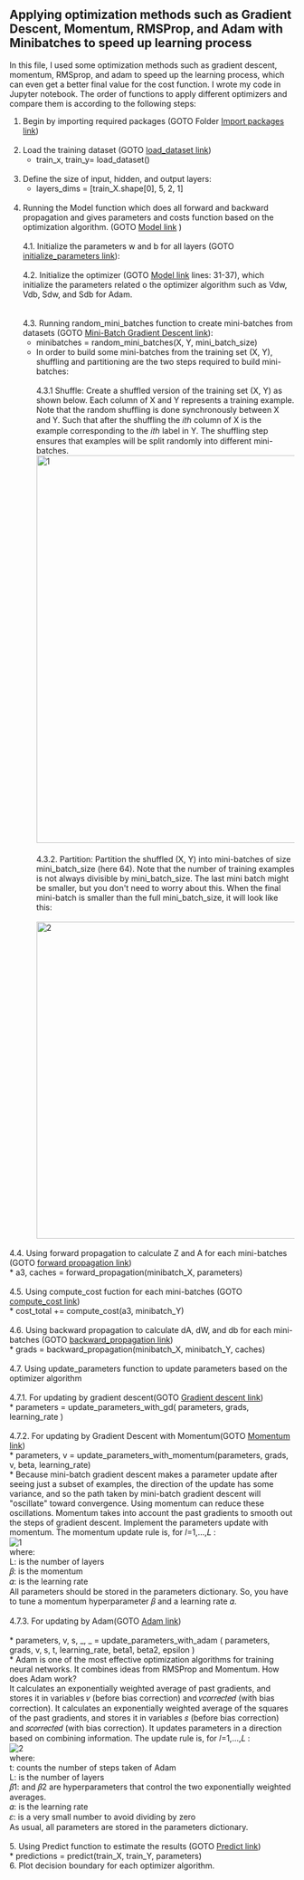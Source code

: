 ## Applying optimization methods such as Gradient Descent, Momentum, RMSProp, and Adam with Minibatches to speed up learning process<br />

In this file, I used some optimization methods such as gradient descent, momentum, RMSprop, and adam to speed up the learning process, which can even get a better final value for the cost function. I wrote my code in Jupyter notebook.
The order of functions to apply different optimizers and compare them is according to the following steps: 
1. Begin by importing required packages (GOTO Folder [Import packages link](https://github.com/Afsaneh-Karami/Neural-Networks-and-Deep-Learning/blob/main/advanced%20optimization%20methods/Import%20packages))<br /><br />
2. Load the training dataset (GOTO [load_dataset link](https://github.com/Afsaneh-Karami/Neural-Networks-and-Deep-Learning/blob/main/advanced%20optimization%20methods/Load%20dataset)) <br />
   * train_x, train_y= load_dataset()<br /><br />
3. Define the size of input, hidden, and output layers:<br />
   * layers_dims = [train_X.shape[0], 5, 2, 1]<br /><br />
4. Running the Model function which does all forward and backward propagation and gives parameters and costs function based on the optimization algorithm. (GOTO [Model link](https://github.com/Afsaneh-Karami/Neural-Networks-and-Deep-Learning/blob/main/advanced%20optimization%20methods/Model) )<br /><br />
  4.1. Initialize the parameters w and b for all layers (GOTO [initialize_parameters link](https://github.com/Afsaneh-Karami/Neural-Networks-and-Deep-Learning/blob/main/advanced%20optimization%20methods/initialize_parameters)):<br /><br />
  4.2. Initialize the optimizer (GOTO [Model link](https://github.com/Afsaneh-Karami/Neural-Networks-and-Deep-Learning/blob/main/advanced%20optimization%20methods/Model) lines: 31-37), which initialize the parameters related o the optimizer algorithm such as Vdw, Vdb, Sdw, and Sdb for Adam.<br /><br /><br />
  4.3. Running random_mini_batches function to create mini-batches from datasets (GOTO [Mini-Batch Gradient Descent link](https://github.com/Afsaneh-Karami/Neural-Networks-and-Deep-Learning/tree/main/advanced%20optimization%20methods/Mini-Batch%20Gradient%20Descent)):<br />
   * minibatches = random_mini_batches(X, Y, mini_batch_size)<br />
   * In order to build some mini-batches from the training set (X, Y), shuffling and partitioning are the two steps required to build mini-batches: <br /><br />
4.3.1 Shuffle: Create a shuffled version of the training set (X, Y) as shown below. Each column of X and Y represents a training example. Note that the random shuffling is done synchronously between X and Y. Such that after the shuffling the  𝑖𝑡ℎ  column of X is the example corresponding to the  𝑖𝑡ℎ  label in Y. The shuffling step ensures that examples will be split randomly into different mini-batches.<br />
<img width="685" alt="1" src="https://user-images.githubusercontent.com/78735911/141608780-94e92026-a0a2-4b52-96d1-68ad01caee42.png"><br /><br />
4.3.2. Partition: Partition the shuffled (X, Y) into mini-batches of size mini_batch_size (here 64). Note that the number of training examples is not always divisible by mini_batch_size. The last mini batch might be smaller, but you don't need to worry about this. When the final mini-batch is smaller than the full mini_batch_size, it will look like this:<br /><br />
<img width="560" alt="2" src="https://user-images.githubusercontent.com/78735911/141608852-3fde3c73-b712-4823-86db-31cf1c9662d6.png"><br />

  4.4. Using forward propagation to calculate Z and A for each mini-batches (GOTO [forward propagation link](https://github.com/Afsaneh-Karami/Neural-Networks-and-Deep-Learning/blob/main/advanced%20optimization%20methods/forward%20propagation))<br />
       * a3, caches = forward_propagation(minibatch_X, parameters)<br /><br />
  4.5.  Using compute_cost fuction for each mini-batches (GOTO [compute_cost link](https://github.com/Afsaneh-Karami/Neural-Networks-and-Deep-Learning/blob/main/advanced%20optimization%20methods/compute_cost ))<br />
        * cost_total += compute_cost(a3, minibatch_Y)<br /><br />
  4.6. Using backward propagation to calculate dA, dW, and db for each mini-batches (GOTO [backward_propagation link](https://github.com/Afsaneh-Karami/Neural-Networks-and-Deep-Learning/blob/main/advanced%20optimization%20methods/backward_propagation))<br /> 
       * grads = backward_propagation(minibatch_X, minibatch_Y, caches)<br /><br />
  4.7. Using update_parameters function to update parameters based on the optimizer algorithm <br /><br />
     4.7.1. For updating by gradient descent(GOTO [Gradient descent link](https://github.com/Afsaneh-Karami/Neural-Networks-and-Deep-Learning/tree/main/advanced%20optimization%20methods/Gradient%20descent))<br />
        * parameters = update_parameters_with_gd( parameters, grads, learning_rate )<br /><br />
     4.7.2. For updating by Gradient Descent with Momentum(GOTO [Momentum link](https://github.com/Afsaneh-Karami/Neural-Networks-and-Deep-Learning/tree/main/advanced%20optimization%20methods/Momentum))<br />
        * parameters, v = update_parameters_with_momentum(parameters, grads, v, beta, learning_rate) <br />
        * Because mini-batch gradient descent makes a parameter update after seeing just a subset of examples, the direction of the update has some variance, and so the path    taken by mini-batch gradient descent will "oscillate" toward convergence. Using momentum can reduce these oscillations. Momentum takes into account the past gradients to smooth out the steps of gradient descent.
Implement the parameters update with momentum. The momentum update rule is, for  𝑙=1,...,𝐿 :<br />
![1](https://user-images.githubusercontent.com/78735911/141611199-0ebc7fda-70b6-41e8-ab9f-a56bb0f44f23.PNG)<br />
where: <br />
L: is the number of layers<br />
𝛽: is the momentum <br />
𝛼: is the learning rate<br />
All parameters should be stored in the parameters dictionary. So, you have to tune a momentum hyperparameter  𝛽  and a learning rate  𝛼. <br /><br />
      4.7.3. For updating by Adam(GOTO [Adam link](https://github.com/Afsaneh-Karami/Neural-Networks-and-Deep-Learning/tree/main/advanced%20optimization%20methods/Adam)) <br/>   
            * parameters, v, s, _, _ = update_parameters_with_adam ( parameters, grads, v, s, t, learning_rate, beta1, beta2, epsilon )<br/> 
            * Adam is one of the most effective optimization algorithms for training neural networks. It combines ideas from RMSProp and Momentum.
How does Adam work? <br/>
It calculates an exponentially weighted average of past gradients, and stores it in variables  𝑣  (before bias correction) and  𝑣𝑐𝑜𝑟𝑟𝑒𝑐𝑡𝑒𝑑  (with bias correction).
It calculates an exponentially weighted average of the squares of the past gradients, and stores it in variables  𝑠  (before bias correction) and  𝑠𝑐𝑜𝑟𝑟𝑒𝑐𝑡𝑒𝑑  (with bias correction).
It updates parameters in a direction based on combining information.
The update rule is, for  𝑙=1,...,𝐿 :<br />
![2](https://user-images.githubusercontent.com/78735911/141611327-39338733-1510-438a-aac6-69e14083a41e.PNG) <br />
  where:<br />
  t: counts the number of steps taken of Adam<br />
  L: is the number of layers<br />
  𝛽1:  and  𝛽2  are hyperparameters that control the two exponentially weighted averages.<br />
  𝛼:  is the learning rate<br />
  𝜀: is a very small number to avoid dividing by zero<br />
  As usual, all parameters are stored in the parameters dictionary.<br /><br />
5. Using Predict function to estimate the results (GOTO [Predict link](https://github.com/Afsaneh-Karami/Neural-Networks-and-Deep-Learning/blob/main/advanced%20optimization%20methods/Predict))<br />
    * predictions = predict(train_X, train_Y, parameters)<br />
6. Plot decision boundary for each optimizer algorithm. <br />

